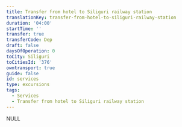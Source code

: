 ```yaml
---
title: Transfer from hotel to Siliguri railway station
translationKey: transfer-from-hotel-to-siliguri-railway-station
duration: '04:00'
startTime: ''
transfer: true
transferCode: Dep
draft: false
daysOfOperation: 0
toCity: Siliguri
toCitiesId: '376'
owntransport: true
guide: false
id: services
type: excursions
tags:
  - Services
  - Transfer from hotel to Siliguri railway station
---
```

NULL